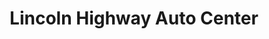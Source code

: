 ---
title: "Lincoln Highway Auto Center"
url: /schellsburg/lincoln-highway-auto-center/
shop: Autowerkstatt
---